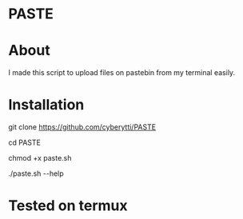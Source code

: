# PASTE

# About 
I made this script to upload files on pastebin from my terminal easily.

# Installation

git clone https://github.com/cyberytti/PASTE

cd PASTE

chmod +x paste.sh

./paste.sh --help

# Tested on termux

